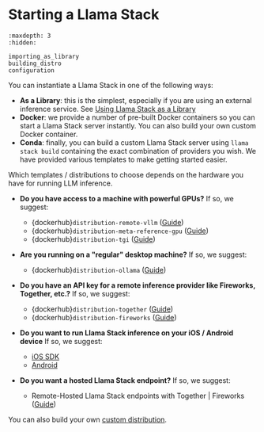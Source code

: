 # Starting a Llama Stack
```{toctree}
:maxdepth: 3
:hidden:

importing_as_library
building_distro
configuration
```

You can instantiate a Llama Stack in one of the following ways:
- **As a Library**: this is the simplest, especially if you are using an external inference service. See [Using Llama Stack as a Library](importing_as_library)
- **Docker**: we provide a number of pre-built Docker containers so you can start a Llama Stack server instantly. You can also build your own custom Docker container.
- **Conda**: finally, you can build a custom Llama Stack server using `llama stack build` containing the exact combination of providers you wish. We have provided various templates to make getting started easier.

Which templates / distributions to choose depends on the hardware you have for running LLM inference.

- **Do you have access to a machine with powerful GPUs?**
If so, we suggest:
  - {dockerhub}`distribution-remote-vllm` ([Guide](self_hosted_distro/remote-vllm))
  - {dockerhub}`distribution-meta-reference-gpu` ([Guide](self_hosted_distro/meta-reference-gpu))
  - {dockerhub}`distribution-tgi` ([Guide](self_hosted_distro/tgi))

- **Are you running on a "regular" desktop machine?**
If so, we suggest:
  - {dockerhub}`distribution-ollama` ([Guide](self_hosted_distro/ollama))

- **Do you have an API key for a remote inference provider like Fireworks, Together, etc.?** If so, we suggest:
  - {dockerhub}`distribution-together` ([Guide](self_hosted_distro/together))
  - {dockerhub}`distribution-fireworks` ([Guide](self_hosted_distro/fireworks))

- **Do you want to run Llama Stack inference on your iOS / Android device** If so, we suggest:
  - [iOS SDK](ondevice_distro/ios_sdk)
  - [Android](ondevice_distro/android_sdk)

- **Do you want a hosted Llama Stack endpoint?** If so, we suggest:
  - Remote-Hosted Llama Stack endpoints with Together | Fireworks ([Guide](remote_hosted_distro/index))


You can also build your own [custom distribution](building_distro).
